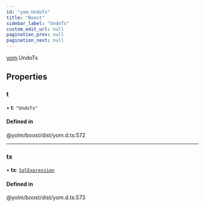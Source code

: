 ```yaml
---
id: "yom.UndoTx"
title: "Boost"
sidebar_label: "UndoTx"
custom_edit_url: null
pagination_prev: null
pagination_next: null
---
```


[yom](../namespaces/yom.md).UndoTx

## Properties

### t

• **t**: ``"UndoTx"``

#### Defined in

@yolm/boost/dist/yom.d.ts:572

___

### tx

• **tx**: [`SqlExpression`](../namespaces/yom.md#sqlexpression)

#### Defined in

@yolm/boost/dist/yom.d.ts:573
